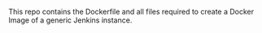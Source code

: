 This repo contains the Dockerfile and all files required to create a Docker Image of a generic Jenkins instance.
